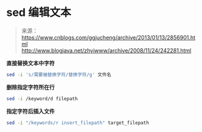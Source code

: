 # sed 编辑文本
> 来源：https://www.cnblogs.com/ggjucheng/archive/2013/01/13/2856901.html  
> http://www.blogjava.net/zhyiwww/archive/2008/11/24/242281.html

**直接替换文本中字符**
```bash
sed -i 's/需要被替换字符/替换字符/g' 文件名
```

**删除指定字符所在行**
```bash
sed -i /keyword/d filepath
```

**指定字符后插入文件**
```bash
sed -i "/keywords/r insert_filepath" target_filepath
```


